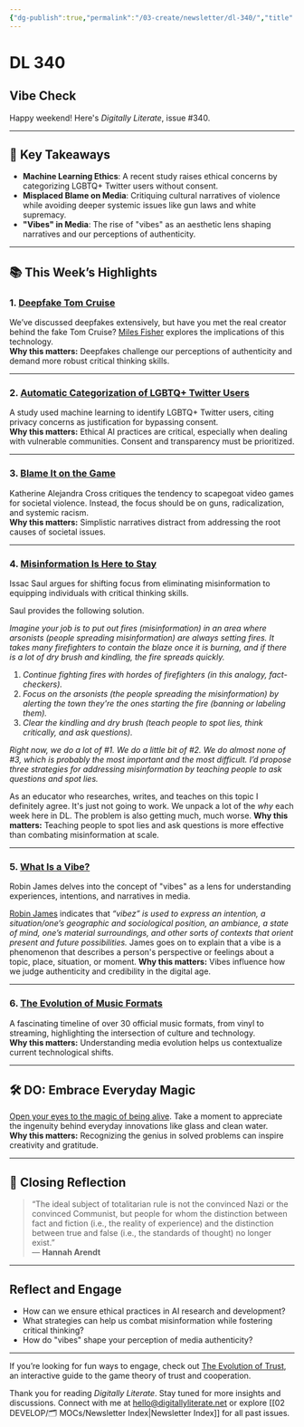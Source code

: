 ```yaml
---
{"dg-publish":true,"permalink":"/03-create/newsletter/dl-340/","title":"Vibe Check","tags":["disinformation","facebook","futures","identity","lgbtq","misinformation","privacy","security","social-media"],"created":"2022-07-24","updated":"2022-07-24"}
---
```



# DL 340

## Vibe Check

Happy weekend! Here's _Digitally Literate_, issue #340.  

---

## 🔖 Key Takeaways

- **Machine Learning Ethics**: A recent study raises ethical concerns by categorizing LGBTQ+ Twitter users without consent.  
- **Misplaced Blame on Media**: Critiquing cultural narratives of violence while avoiding deeper systemic issues like gun laws and white supremacy.  
- **"Vibes" in Media**: The rise of "vibes" as an aesthetic lens shaping narratives and our perceptions of authenticity.  

---

## 📚 This Week’s Highlights

### 1. **[Deepfake Tom Cruise](https://www.youtube.com/watch?v=L-LkbsFpC7I)**  
We’ve discussed deepfakes extensively, but have you met the real creator behind the fake Tom Cruise? [Miles Fisher](https://www.hollywoodreporter.com/business/digital/deepfake-tom-cruise-miles-fisher-1235182932/) explores the implications of this technology.  
**Why this matters:** Deepfakes challenge our perceptions of authenticity and demand more robust critical thinking skills.

---

### 2. **[Automatic Categorization of LGBTQ+ Twitter Users](https://scholarcommons.sc.edu/cgi/viewcontent.cgi?article=1418&context=libsci_facpub)**  
A study used machine learning to identify LGBTQ+ Twitter users, citing privacy concerns as justification for bypassing consent.  
**Why this matters:** Ethical AI practices are critical, especially when dealing with vulnerable communities. Consent and transparency must be prioritized.

---

### 3. **[Blame It on the Game](https://reallifemag.com/blame-it-on-the-game/)**  
Katherine Alejandra Cross critiques the tendency to scapegoat video games for societal violence. Instead, the focus should be on guns, radicalization, and systemic racism.  
**Why this matters:** Simplistic narratives distract from addressing the root causes of societal issues.

---

### 4. **[Misinformation Is Here to Stay](https://www.persuasion.community/p/misinformation-is-here-to-stay-and)**  
Issac Saul argues for shifting focus from eliminating misinformation to equipping individuals with critical thinking skills.  

Saul provides the following solution.

_Imagine your job is to put out fires (misinformation) in an area where arsonists (people spreading misinformation) are always setting fires. It takes many firefighters to contain the blaze once it is burning, and if there is a lot of dry brush and kindling, the fire spreads quickly._

1. _Continue fighting fires with hordes of firefighters (in this analogy, fact-checkers)._
2. _Focus on the arsonists (the people spreading the misinformation) by alerting the town they're the ones starting the fire (banning or labeling them)._
3. _Clear the kindling and dry brush (teach people to spot lies, think critically, and ask questions)._

_Right now, we do a lot of #1. We do a little bit of #2. We do almost none of #3, which is probably the most important and the most difficult. I’d propose three strategies for addressing misinformation by teaching people to ask questions and spot lies._ 

As an educator who researches, writes, and teaches on this topic I definitely agree. It's just not going to work. We unpack a lot of the _why_ each week here in DL. The problem is also getting much, much worse.
**Why this matters:** Teaching people to spot lies and ask questions is more effective than combating misinformation at scale.

---

### 5. **[What Is a Vibe?](https://itsherfactory.substack.com/p/what-is-a-vibe)**  
Robin James delves into the concept of "vibes" as a lens for understanding experiences, intentions, and narratives in media.  

[Robin James](https://twitter.com/doctaj) indicates that _“vibez” is used to express an intention, a situation/one’s geographic and sociological position, an ambiance, a state of mind, one’s material surroundings, and other sorts of contexts that orient present and future possibilities._ James goes on to explain that a vibe is a phenomenon that describes a person's perspective or feelings about a topic, place, situation, or moment.
**Why this matters:** Vibes influence how we judge authenticity and credibility in the digital age.

---

### 6. **[The Evolution of Music Formats](https://loudwire.com/music-formats-history-streaming-cd-tape-vinyl/)**  
A fascinating timeline of over 30 official music formats, from vinyl to streaming, highlighting the intersection of culture and technology.  
**Why this matters:** Understanding media evolution helps us contextualize current technological shifts.

---

## 🛠️ DO: Embrace Everyday Magic

[Open your eyes to the magic of being alive](https://danieljeffries.substack.com/p/the-magic-of-being-alive-today). Take a moment to appreciate the ingenuity behind everyday innovations like glass and clean water.  
**Why this matters:** Recognizing the genius in solved problems can inspire creativity and gratitude.

---

## 🌟 Closing Reflection

> “The ideal subject of totalitarian rule is not the convinced Nazi or the convinced Communist, but people for whom the distinction between fact and fiction (i.e., the reality of experience) and the distinction between true and false (i.e., the standards of thought) no longer exist.”  
> — **Hannah Arendt**

---

## Reflect and Engage

- How can we ensure ethical practices in AI research and development?  
- What strategies can help us combat misinformation while fostering critical thinking?  
- How do "vibes" shape your perception of media authenticity?  

---

If you’re looking for fun ways to engage, check out [The Evolution of Trust](https://ncase.me/trust/), an interactive guide to the game theory of trust and cooperation.

Thank you for reading _Digitally Literate_. Stay tuned for more insights and discussions. Connect with me at [hello@digitallyliterate.net](mailto:hello@digitallyliterate.net) or explore [[02 DEVELOP/🗂️ MOCs/Newsletter Index\|Newsletter Index]] for all past issues.
